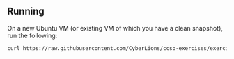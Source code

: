 ## Running

On a new Ubuntu VM (or existing VM of which you have a clean snapshot), run the following:

```bash
curl https://raw.githubusercontent.com/CyberLions/ccso-exercises/exercises/002/setup002 | sudo bash
```